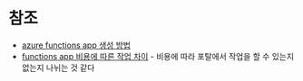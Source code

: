 # 참조
- [azure functions app 생성 방법](https://velog.io/@sun02/Azure-function-app-%EB%A7%8C%EB%93%A4%EA%B8%B0)
- [functions app 비용에 따른 작업 차이](https://youtu.be/7-P2hRFWmHY?si=NF6oLpth8fqyIccU) - 비용에 따라 포탈에서 작업을 할 수 있는지 없는지 나뉘는 것 같다
